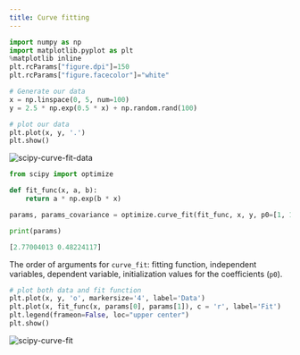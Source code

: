 ```yaml
---
title: Curve fitting
---
```


```python showLineNumbers
import numpy as np
import matplotlib.pyplot as plt
%matplotlib inline
plt.rcParams["figure.dpi"]=150
plt.rcParams["figure.facecolor"]="white"

# Generate our data
x = np.linspace(0, 5, num=100)
y = 2.5 * np.exp(0.5 * x) + np.random.rand(100)

# plot our data
plt.plot(x, y, '.')
plt.show()
```

<picture>
  <source type="image/webp" srcSet={require("/img/scipy-curve-fit-data.webp").default} />
  <img src={require("/img/scipy-curve-fit-data.png").default} alt="scipy-curve-fit-data" />
</picture>

```python title="Input:" showLineNumbers
from scipy import optimize

def fit_func(x, a, b):
    return a * np.exp(b * x)

params, params_covariance = optimize.curve_fit(fit_func, x, y, p0=[1, 1])

print(params)
```
```python title="Output:"
[2.77004013 0.48224117]
```

The order of arguments for `curve_fit`: fitting function, independent variables,
dependent variable, initialization values for the coefficients (`p0`).

```python showLineNumbers
# plot both data and fit function
plt.plot(x, y, 'o', markersize='4', label='Data')
plt.plot(x, fit_func(x, params[0], params[1]), c = 'r', label='Fit')
plt.legend(frameon=False, loc="upper center")
plt.show()
```

<picture>
  <source type="image/webp" srcSet={require("/img/scipy-curve-fit.webp").default} />
  <img src={require("/img/scipy-curve-fit.png").default} alt="scipy-curve-fit" />
</picture>

